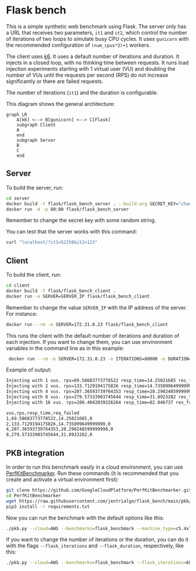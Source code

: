# Flask bench

This is a simple synthetic web benchmark using Flask. The server only has a URL
that receives two parameters, `it1` and `it2`, which control the number of
iterations of two loops to simulate busy CPU cycles. It uses `gunicorn` with the
recommended configuration of `(num_cpus*2)+1` workers.

The client uses [k6](https://k6.io/). It uses a default number of iterations and
duration. It injects in a closed loop, with no thinking time between requests.
It runs load injection experiments starting with 1 virtual user (VU) and
doubling the number of VUs until the requests per second (RPS) do not increase
significantly or there are failed requests.

The number of iterations (`it1`) and the duration is configurable.

This diagram shows the general architecture:

```mermaid
graph LR
    A[k6] <--> B[gunicorn] <--> C[Flask]
    subgraph Client
    A
    end
    subgraph Server
    B
    C
    end
```

## Server

To build the server, run:

```bash
cd server
docker build -t flask/flask_bench_server . --build-arg SECRET_KEY="change_me"
docker run -d -p 80:80 flask/flask_bench_server
```

Remember to change the secret key with some random string.

You can test that the server works with this command:

```bash
curl "localhost/?it1=52250&it2=123"
```

## Client

To build the client, run:

```bash
cd client
docker build -t flask/flask_bench_client .
docker run -e SERVER=SERVER_IP flask/flask_bench_client
```

Remember to change the value `SERVER_IP` with the IP address of the server. For
instance:

```bash
docker run --rm -e SERVER=172.31.0.23 flask/flask_bench_client
```

This runs the client with the default number of iterations and duration of each
injection. If you want to change them, you can use environment variables in the
command line as in this example:

```bash
 docker run --rm -e SERVER=172.31.0.23 -e ITERATIONS=80000 -e DURATION=1s flask/flask_bench_client
```

Example of output:

```bash
Injecting with 1 vus. rps=69.58683773778522 resp_time=14.25021685 res_failed=0
Injecting with 2 vus. rps=133.7129194175826 resp_time=14.735899649999999 res_failed=0
Injecting with 4 vus. rps=207.36593739764353 resp_time=28.290248599999998 res_failed=0
Injecting with 8 vus. rps=279.57333903745644 resp_time=31.8923282 res_failed=0
Injecting with 16 vus. rps=280.4042039326264 resp_time=82.846737 res_failed=0

vus,rps,resp_time,req_failed
1,69.58683773778522,14.25021685,0
2,133.7129194175826,14.735899649999999,0
4,207.36593739764353,28.290248599999998,0
8,279.57333903745644,31.8923282,0
```

## PKB integration

In order to run this benchmark easily in a cloud environment, you can use
[PerfKitBenchmarker](https://googlecloudplatform.github.io/PerfKitBenchmarker/).
Run these commands (it is recommended that you create and activate a virtual
environment first):

```bash
git clone https://github.com/GoogleCloudPlatform/PerfKitBenchmarker.git
cd PerfKitBenchmarker
wget https://raw.githubusercontent.com/jentrialgo/flask_bench/main/pkb/flaskbench_benchmark.py -P perfkitbenchmarker/linux_benchmarks
pip3 install -r requirements.txt
```

Now you can run the benchmark with the default options like this:

```bash
./pkb.py --cloud=AWS --benchmarks=flask_benchmark --machine_type=c5.4xlarge --zone=eu-central-1
```

If you want to change the number of iterations or the duration, you can do it
with the flags `--flask_iterations` and `--flask_duration`, respectively, like
this:

```bash
./pkb.py --cloud=AWS --benchmarks=flask_benchmark --flask_iterations=60000 --flask_duration=30s --machine_type=c5.4xlarge --zone=eu-central-1
```
